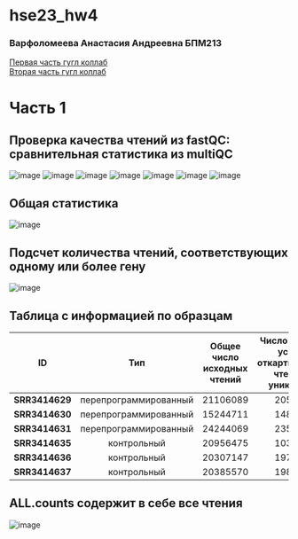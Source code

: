 # hse23_hw4
### Варфоломеева Анастасия Андреевна БПМ213

[Первая часть гугл коллаб](https://colab.research.google.com/drive/1pAVSAzkO21VTxwMWb8LaridmVC9FijS-?usp=sharing)\
[Вторая часть гугл коллаб](https://colab.research.google.com/drive/1YX1H1b6VNwT92D4yjwjuDtKo3luvOUFV?usp=sharing)


# Часть 1

## Проверка качества чтений из fastQC: сравнительная статистика из multiQC
![image](https://github.com/Vladm0z/hse21_hw3/blob/main/images/fastqc_general_statistics.jpg)
![image](https://github.com/Vladm0z/hse21_hw3/blob/main/images/fastqc_sequence_counts_plot.png)
![image](https://github.com/Vladm0z/hse21_hw3/blob/main/images/fastqc_per_base_sequence_quality_plot.png)
![image](https://github.com/Vladm0z/hse21_hw3/blob/main/images/fastqc_per_sequence_quality_scores_plot%20(1).png)
![image](https://github.com/Vladm0z/hse21_hw3/blob/main/images/fastqc_per_sequence_gc_content_plot.png)
![image](https://github.com/Vladm0z/hse21_hw3/blob/main/images/fastqc_per_base_n_content_plot.png)
![image](https://github.com/Vladm0z/hse21_hw3/blob/main/images/fastqc_sequence_duplication_levels_plot.png)
## Общая статистика
![image](https://github.com/Vladm0z/hse21_hw3/blob/main/images/fastqc-status-check-heatmap.png) 
## Подсчет количества чтений, соответствующих одному или более гену 
![image](https://github.com/Vladm0z/hse21_hw3/blob/main/images/img1.png)
## Таблица с информацией по образцам  
| ID | Тип | Общее число исходных чтений | Число и процент успешно откартированных чтений (не уникальные) | Число и процент успешно откартированных чтений (уникальные) | Общее число чтений, попавших на гены |
|----------|:-------:|:----------------:|:----------------:|:----------------:|:----------------:|
| **SRR3414629** | перепрограммированный | 21106089 | 20510113 | 97.2% | 18375888 | 87.1% | 16049609 |
| **SRR3414630** | перепрограммированный | 15244711 | 14832680 | 97.3% | 13186139 | 86.5% | 11465324 |
| **SRR3414631** | перепрограммированный | 24244069 | 23547686 | 97.1% | 20928945 | 86.3% | 18408851 |
| **SRR3414635** | контрольный | 20956475 | 10395865 | 97.3% | 18428317 | 88.0% | 16275997 |
| **SRR3414636** | контрольный | 20307147 | 19757059 | 97.3% | 17825380 | 87.8% | 15757580 |
| **SRR3414637** | контрольный | 20385570 | 19847291 | 97.4% | 17844858 | 87.5% | 15736978 |
## ALL.counts содержит в себе все чтения  
![image](https://github.com/Vladm0z/hse21_hw3/blob/main/images/img2.png)

